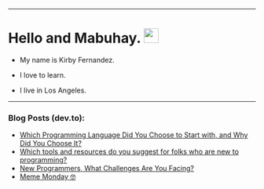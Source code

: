 
<img src="https://komarev.com/ghpvc/?username=kirbygit&style=flat-square&color=blue" alt=""/>

---
<h1>
  Hello and Mabuhay.
  <img src="https://media.giphy.com/media/hvRJCLFzcasrR4ia7z/giphy.gif" width="30px"/>
</h1>

- My name is Kirby Fernandez.

- I love to learn.

- I live in Los Angeles.

---

### Blog Posts (dev.to):
<!-- BLOG-POST-LIST:START -->
- [Which Programming Language Did You Choose to Start with, and Why Did You Choose It?](https://dev.to/codenewbieteam/which-programming-language-did-you-start-with-and-why-did-you-choose-it-5c28)
- [Which tools and resources do you suggest for folks who are new to programming?](https://dev.to/codenewbieteam/which-tools-and-resources-do-you-suggest-for-folks-who-are-new-to-programming-4pd3)
- [New Programmers, What Challenges Are You Facing?](https://dev.to/codenewbieteam/new-programmers-what-challenges-are-you-facing-45k9)
- [Meme Monday 🤓](https://dev.to/ben/meme-monday-g66)
<!-- BLOG-POST-LIST:END -->
